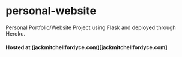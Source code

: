 # personal-website
Personal Portfolio/Website Project using Flask and deployed through Heroku.

#### Hosted at (jackmitchellfordyce.com)[jackmitchellfordyce.com]
